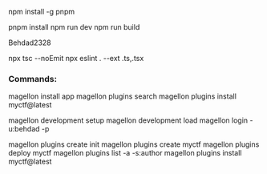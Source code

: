 
npm install -g pnpm

pnpm install
npm run dev
npm run build

Behdad2328


npx tsc --noEmit
npx eslint . --ext .ts,.tsx

### Commands:

magellon install app
magellon plugins search
magellon plugins install myctf@latest

magellon development setup
magellon development load
magellon login -u:behdad -p


magellon plugins create init
magellon plugins create myctf
magellon plugins deploy myctf
magellon plugins list -a -s:author
magellon plugins install myctf@latest
